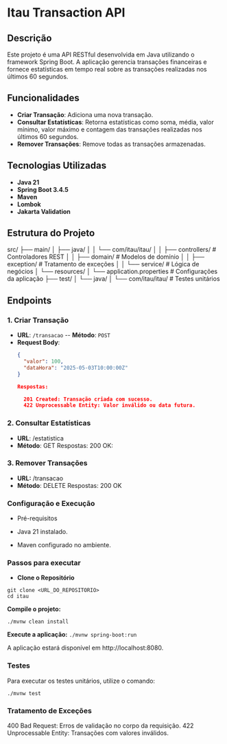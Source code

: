 # Itau Transaction API

## Descrição

Este projeto é uma API RESTful desenvolvida em Java utilizando o framework Spring Boot. A aplicação gerencia transações financeiras e fornece estatísticas em tempo real sobre as transações realizadas nos últimos 60 segundos.

## Funcionalidades

- **Criar Transação**: Adiciona uma nova transação.
- **Consultar Estatísticas**: Retorna estatísticas como soma, média, valor mínimo, valor máximo e contagem das transações realizadas nos últimos 60 segundos.
- **Remover Transações**: Remove todas as transações armazenadas.

## Tecnologias Utilizadas

- **Java 21**
- **Spring Boot 3.4.5**
- **Maven**
- **Lombok**
- **Jakarta Validation**

## Estrutura do Projeto
src/ ├── main/ │ ├── java/ │ │ └── com/itau/itau/ │ │ ├── controllers/ # Controladores REST │ │ ├── domain/ # Modelos de domínio │ │ ├── exception/ # Tratamento de exceções │ │ └── service/ # Lógica de negócios │ └── resources/ │ └── application.properties # Configurações da aplicação ├── test/ │ └── java/ │ └── com/itau/itau/ # Testes unitários


## Endpoints

### 1. Criar Transação
- **URL**: `/transacao`
-- ****Método****: `POST`
- **Request Body**:
  ```json
  {
    "valor": 100,
    "dataHora": "2025-05-03T10:00:00Z"
  }

  Respostas:

    201 Created: Transação criada com sucesso.
    422 Unprocessable Entity: Valor inválido ou data futura.
### 2. Consultar Estatísticas
-    **URL**: /estatistica
-    **Método**: GET
    Respostas: 
    200 OK: 
### 3. Remover Transações
-    **URL:** /transacao
-    **Método**: DELETE
    Respostas:
        200 OK



### Configuração e Execução
-    Pré-requisitos

   - Java 21 instalado.
   - Maven configurado no ambiente.

### Passos para executar



- **Clone o Repositório**

```
git clone <URL_DO_REPOSITORIO>
cd itau
```

 **Compile o projeto:**

`./mvnw clean install`

**Execute a aplicação:**
`./mvnw spring-boot:run`

A aplicação estará disponível em http://localhost:8080.

### Testes
Para executar os testes unitários, utilize o comando:

`./mvnw test`

### Tratamento de Exceções

400 Bad Request: Erros de validação no corpo da requisição.
422 Unprocessable Entity: Transações com valores inválidos.